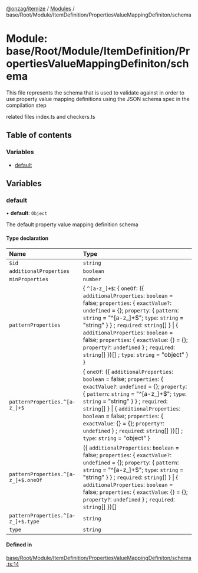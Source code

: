 [@onzag/itemize](../README.md) / [Modules](../modules.md) / base/Root/Module/ItemDefinition/PropertiesValueMappingDefiniton/schema

# Module: base/Root/Module/ItemDefinition/PropertiesValueMappingDefiniton/schema

This file represents the schema that is used to validate against in order
to use property value mapping definitions using the JSON schema spec in
the compilation step

related files index.ts and checkers.ts

## Table of contents

### Variables

- [default](base_Root_Module_ItemDefinition_PropertiesValueMappingDefiniton_schema.md#default)

## Variables

### default

• **default**: `Object`

The default property value mapping definition schema

#### Type declaration

| Name | Type |
| :------ | :------ |
| `$id` | `string` |
| `additionalProperties` | `boolean` |
| `minProperties` | `number` |
| `patternProperties` | \{ `^[a-z_]+$`: \{ `oneOf`: (\{ `additionalProperties`: `boolean` = false; `properties`: \{ `exactValue?`: `undefined` = \{}; `property`: \{ `pattern`: `string` = "^[a-z\_]+$"; `type`: `string` = "string" }  } ; `required`: `string`[]  } \| \{ `additionalProperties`: `boolean` = false; `properties`: \{ `exactValue`: {} = \{}; `property?`: `undefined`  } ; `required`: `string`[]  })[] ; `type`: `string` = "object" }  } |
| `patternProperties.^[a-z_]+$` | \{ `oneOf`: (\{ `additionalProperties`: `boolean` = false; `properties`: \{ `exactValue?`: `undefined` = \{}; `property`: \{ `pattern`: `string` = "^[a-z\_]+$"; `type`: `string` = "string" }  } ; `required`: `string`[]  } \| \{ `additionalProperties`: `boolean` = false; `properties`: \{ `exactValue`: {} = \{}; `property?`: `undefined`  } ; `required`: `string`[]  })[] ; `type`: `string` = "object" } |
| `patternProperties.^[a-z_]+$.oneOf` | (\{ `additionalProperties`: `boolean` = false; `properties`: \{ `exactValue?`: `undefined` = \{}; `property`: \{ `pattern`: `string` = "^[a-z\_]+$"; `type`: `string` = "string" }  } ; `required`: `string`[]  } \| \{ `additionalProperties`: `boolean` = false; `properties`: \{ `exactValue`: {} = \{}; `property?`: `undefined`  } ; `required`: `string`[]  })[] |
| `patternProperties.^[a-z_]+$.type` | `string` |
| `type` | `string` |

#### Defined in

[base/Root/Module/ItemDefinition/PropertiesValueMappingDefiniton/schema.ts:14](https://github.com/onzag/itemize/blob/73e0c39e/base/Root/Module/ItemDefinition/PropertiesValueMappingDefiniton/schema.ts#L14)
